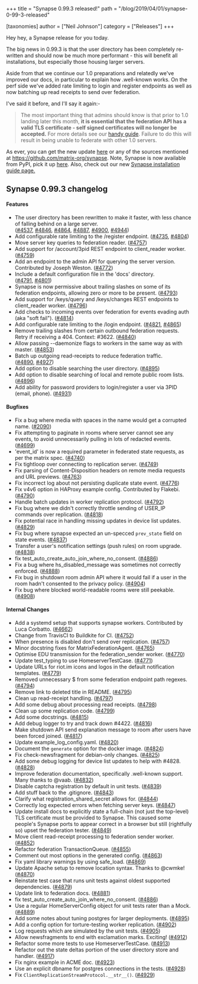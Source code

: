 +++
title = "Synapse 0.99.3 released!"
path = "/blog/2019/04/01/synapse-0-99-3-released"

[taxonomies]
author = ["Neil Johnson"]
category = ["Releases"]
+++

Hey hey, a Synapse release for you today.

The big news in 0.99.3 is that the user directory has been completely re-written and should now be much more performant - this will benefit all installations, but especially those housing larger servers.

Aside from that we continue our 1.0 preparations and relatedly we've improved our docs, in particular to explain how .well-known works. On the perf side we've added rate limiting to login and register endpoints as well as now batching up read receipts to send over federation.

I've said it before, and I'll say it again:-
<blockquote>The most important thing that admins should know is that prior to 1.0 landing later this month, <strong>it is essential that the federation API has a valid TLS certificate - self signed certificates will no longer be accepted.</strong> For more details see our <a href="https://github.com/matrix-org/synapse/blob/master/docs/MSC1711_certificates_FAQ.md">handy guide</a>. Failure to do this will result in being unable to federate with other 1.0 servers.</blockquote>
As ever, you can get the new update <a href="https://github.com/matrix-org/synapse/releases/tag/v0.99.3">here</a> or any of the sources mentioned at <a href="https://github.com/matrix-org/synapse">https://github.com/matrix-org/synapse</a>. Note, Synapse is now available from PyPI, pick it up <a href="https://pypi.org/project/matrix-synapse/">here</a>. Also, check out our new <a href="/docs/guides/installing-synapse">Synapse installation guide page.</a>
<h2>Synapse 0.99.3 changelog</h2>
<h4><a id="user-content-features" class="anchor" href="https://github.com/matrix-org/synapse/blob/master/CHANGES.md#features" aria-hidden="true"></a>Features</h4>
<ul>
 	<li>The user directory has been rewritten to make it faster, with less chance of falling behind on a large server. (<a href="https://github.com/matrix-org/synapse/issues/4537">#4537</a>, <a href="https://github.com/matrix-org/synapse/issues/4846">#4846</a>, <a href="https://github.com/matrix-org/synapse/issues/4864">#4864</a>, <a href="https://github.com/matrix-org/synapse/issues/4887">#4887</a>, <a href="https://github.com/matrix-org/synapse/issues/4900">#4900</a>, <a href="https://github.com/matrix-org/synapse/issues/4944">#4944</a>)</li>
 	<li>Add configurable rate limiting to the /register endpoint. (<a href="https://github.com/matrix-org/synapse/issues/4735">#4735</a>, <a href="https://github.com/matrix-org/synapse/issues/4804">#4804</a>)</li>
 	<li>Move server key queries to federation reader. (<a href="https://github.com/matrix-org/synapse/issues/4757">#4757</a>)</li>
 	<li>Add support for /account/3pid REST endpoint to client_reader worker. (<a href="https://github.com/matrix-org/synapse/issues/4759">#4759</a>)</li>
 	<li>Add an endpoint to the admin API for querying the server version. Contributed by Joseph Weston. (<a href="https://github.com/matrix-org/synapse/issues/4772">#4772</a>)</li>
 	<li>Include a default configuration file in the 'docs' directory. (<a href="https://github.com/matrix-org/synapse/issues/4791">#4791</a>, <a href="https://github.com/matrix-org/synapse/issues/4801">#4801</a>)</li>
 	<li>Synapse is now permissive about trailing slashes on some of its federation endpoints, allowing zero or more to be present. (<a href="https://github.com/matrix-org/synapse/issues/4793">#4793</a>)</li>
 	<li>Add support for /keys/query and /keys/changes REST endpoints to client_reader worker. (<a href="https://github.com/matrix-org/synapse/issues/4796">#4796</a>)</li>
 	<li>Add checks to incoming events over federation for events evading auth (aka "soft fail"). (<a href="https://github.com/matrix-org/synapse/issues/4814">#4814</a>)</li>
 	<li>Add configurable rate limiting to the /login endpoint. (<a href="https://github.com/matrix-org/synapse/issues/4821">#4821</a>, <a href="https://github.com/matrix-org/synapse/issues/4865">#4865</a>)</li>
 	<li>Remove trailing slashes from certain outbound federation requests. Retry if receiving a 404. Context: #3622. (<a href="https://github.com/matrix-org/synapse/issues/4840">#4840</a>)</li>
 	<li>Allow passing --daemonize flags to workers in the same way as with master. (<a href="https://github.com/matrix-org/synapse/issues/4853">#4853</a>)</li>
 	<li>Batch up outgoing read-receipts to reduce federation traffic. (<a href="https://github.com/matrix-org/synapse/issues/4890">#4890</a>, <a href="https://github.com/matrix-org/synapse/issues/4927">#4927</a>)</li>
 	<li>Add option to disable searching the user directory. (<a href="https://github.com/matrix-org/synapse/issues/4895">#4895</a>)</li>
 	<li>Add option to disable searching of local and remote public room lists. (<a href="https://github.com/matrix-org/synapse/issues/4896">#4896</a>)</li>
 	<li>Add ability for password providers to login/register a user via 3PID (email, phone). (<a href="https://github.com/matrix-org/synapse/issues/4931">#4931</a>)</li>
</ul>
<h4><a id="user-content-bugfixes" class="anchor" href="https://github.com/matrix-org/synapse/blob/master/CHANGES.md#bugfixes" aria-hidden="true"></a>Bugfixes</h4>
<ul>
 	<li>Fix a bug where media with spaces in the name would get a corrupted name. (<a href="https://github.com/matrix-org/synapse/issues/2090">#2090</a>)</li>
 	<li>Fix attempting to paginate in rooms where server cannot see any events, to avoid unnecessarily pulling in lots of redacted events. (<a href="https://github.com/matrix-org/synapse/issues/4699">#4699</a>)</li>
 	<li>'event_id' is now a required parameter in federated state requests, as per the matrix spec. (<a href="https://github.com/matrix-org/synapse/issues/4740">#4740</a>)</li>
 	<li>Fix tightloop over connecting to replication server. (<a href="https://github.com/matrix-org/synapse/issues/4749">#4749</a>)</li>
 	<li>Fix parsing of Content-Disposition headers on remote media requests and URL previews. (<a href="https://github.com/matrix-org/synapse/issues/4763">#4763</a>)</li>
 	<li>Fix incorrect log about not persisting duplicate state event. (<a href="https://github.com/matrix-org/synapse/issues/4776">#4776</a>)</li>
 	<li>Fix v4v6 option in HAProxy example config. Contributed by Flakebi. (<a href="https://github.com/matrix-org/synapse/issues/4790">#4790</a>)</li>
 	<li>Handle batch updates in worker replication protocol. (<a href="https://github.com/matrix-org/synapse/issues/4792">#4792</a>)</li>
 	<li>Fix bug where we didn't correctly throttle sending of USER_IP commands over replication. (<a href="https://github.com/matrix-org/synapse/issues/4818">#4818</a>)</li>
 	<li>Fix potential race in handling missing updates in device list updates. (<a href="https://github.com/matrix-org/synapse/issues/4829">#4829</a>)</li>
 	<li>Fix bug where synapse expected an un-specced <code>prev_state</code> field on state events. (<a href="https://github.com/matrix-org/synapse/issues/4837">#4837</a>)</li>
 	<li>Transfer a user's notification settings (push rules) on room upgrade. (<a href="https://github.com/matrix-org/synapse/issues/4838">#4838</a>)</li>
 	<li>fix test_auto_create_auto_join_where_no_consent. (<a href="https://github.com/matrix-org/synapse/issues/4886">#4886</a>)</li>
 	<li>Fix a bug where hs_disabled_message was sometimes not correctly enforced. (<a href="https://github.com/matrix-org/synapse/issues/4888">#4888</a>)</li>
 	<li>Fix bug in shutdown room admin API where it would fail if a user in the room hadn't consented to the privacy policy. (<a href="https://github.com/matrix-org/synapse/issues/4904">#4904</a>)</li>
 	<li>Fix bug where blocked world-readable rooms were still peekable. (<a href="https://github.com/matrix-org/synapse/issues/4908">#4908</a>)</li>
</ul>
<h4><a id="user-content-internal-changes" class="anchor" href="https://github.com/matrix-org/synapse/blob/master/CHANGES.md#internal-changes" aria-hidden="true"></a>Internal Changes</h4>
<ul>
 	<li>Add a systemd setup that supports synapse workers. Contributed by Luca Corbatto. (<a href="https://github.com/matrix-org/synapse/issues/4662">#4662</a>)</li>
 	<li>Change from TravisCI to Buildkite for CI. (<a href="https://github.com/matrix-org/synapse/issues/4752">#4752</a>)</li>
 	<li>When presence is disabled don't send over replication. (<a href="https://github.com/matrix-org/synapse/issues/4757">#4757</a>)</li>
 	<li>Minor docstring fixes for MatrixFederationAgent. (<a href="https://github.com/matrix-org/synapse/issues/4765">#4765</a>)</li>
 	<li>Optimise EDU transmission for the federation_sender worker. (<a href="https://github.com/matrix-org/synapse/issues/4770">#4770</a>)</li>
 	<li>Update test_typing to use HomeserverTestCase. (<a href="https://github.com/matrix-org/synapse/issues/4771">#4771</a>)</li>
 	<li>Update URLs for riot.im icons and logos in the default notification templates. (<a href="https://github.com/matrix-org/synapse/issues/4779">#4779</a>)</li>
 	<li>Removed unnecessary $ from some federation endpoint path regexes. (<a href="https://github.com/matrix-org/synapse/issues/4794">#4794</a>)</li>
 	<li>Remove link to deleted title in README. (<a href="https://github.com/matrix-org/synapse/issues/4795">#4795</a>)</li>
 	<li>Clean up read-receipt handling. (<a href="https://github.com/matrix-org/synapse/issues/4797">#4797</a>)</li>
 	<li>Add some debug about processing read receipts. (<a href="https://github.com/matrix-org/synapse/issues/4798">#4798</a>)</li>
 	<li>Clean up some replication code. (<a href="https://github.com/matrix-org/synapse/issues/4799">#4799</a>)</li>
 	<li>Add some docstrings. (<a href="https://github.com/matrix-org/synapse/issues/4815">#4815</a>)</li>
 	<li>Add debug logger to try and track down #4422. (<a href="https://github.com/matrix-org/synapse/issues/4816">#4816</a>)</li>
 	<li>Make shutdown API send explanation message to room after users have been forced joined. (<a href="https://github.com/matrix-org/synapse/issues/4817">#4817</a>)</li>
 	<li>Update example_log_config.yaml. (<a href="https://github.com/matrix-org/synapse/issues/4820">#4820</a>)</li>
 	<li>Document the <code>generate</code> option for the docker image. (<a href="https://github.com/matrix-org/synapse/issues/4824">#4824</a>)</li>
 	<li>Fix check-newsfragment for debian-only changes. (<a href="https://github.com/matrix-org/synapse/issues/4825">#4825</a>)</li>
 	<li>Add some debug logging for device list updates to help with #4828. (<a href="https://github.com/matrix-org/synapse/issues/4828">#4828</a>)</li>
 	<li>Improve federation documentation, specifically .well-known support. Many thanks to @vaab. (<a href="https://github.com/matrix-org/synapse/issues/4832">#4832</a>)</li>
 	<li>Disable captcha registration by default in unit tests. (<a href="https://github.com/matrix-org/synapse/issues/4839">#4839</a>)</li>
 	<li>Add stuff back to the .gitignore. (<a href="https://github.com/matrix-org/synapse/issues/4843">#4843</a>)</li>
 	<li>Clarify what registration_shared_secret allows for. (<a href="https://github.com/matrix-org/synapse/issues/4844">#4844</a>)</li>
 	<li>Correctly log expected errors when fetching server keys. (<a href="https://github.com/matrix-org/synapse/issues/4847">#4847</a>)</li>
 	<li>Update install docs to explicitly state a full-chain (not just the top-level) TLS certificate must be provided to Synapse. This caused some people's Synapse ports to appear correct in a browser but still (rightfully so) upset the federation tester. (<a href="https://github.com/matrix-org/synapse/issues/4849">#4849</a>)</li>
 	<li>Move client read-receipt processing to federation sender worker. (<a href="https://github.com/matrix-org/synapse/issues/4852">#4852</a>)</li>
 	<li>Refactor federation TransactionQueue. (<a href="https://github.com/matrix-org/synapse/issues/4855">#4855</a>)</li>
 	<li>Comment out most options in the generated config. (<a href="https://github.com/matrix-org/synapse/issues/4863">#4863</a>)</li>
 	<li>Fix yaml library warnings by using safe_load. (<a href="https://github.com/matrix-org/synapse/issues/4869">#4869</a>)</li>
 	<li>Update Apache setup to remove location syntax. Thanks to @cwmke! (<a href="https://github.com/matrix-org/synapse/issues/4870">#4870</a>)</li>
 	<li>Reinstate test case that runs unit tests against oldest supported dependencies. (<a href="https://github.com/matrix-org/synapse/issues/4879">#4879</a>)</li>
 	<li>Update link to federation docs. (<a href="https://github.com/matrix-org/synapse/issues/4881">#4881</a>)</li>
 	<li>fix test_auto_create_auto_join_where_no_consent. (<a href="https://github.com/matrix-org/synapse/issues/4886">#4886</a>)</li>
 	<li>Use a regular HomeServerConfig object for unit tests rater than a Mock. (<a href="https://github.com/matrix-org/synapse/issues/4889">#4889</a>)</li>
 	<li>Add some notes about tuning postgres for larger deployments. (<a href="https://github.com/matrix-org/synapse/issues/4895">#4895</a>)</li>
 	<li>Add a config option for torture-testing worker replication. (<a href="https://github.com/matrix-org/synapse/issues/4902">#4902</a>)</li>
 	<li>Log requests which are simulated by the unit tests. (<a href="https://github.com/matrix-org/synapse/issues/4905">#4905</a>)</li>
 	<li>Allow newsfragments to end with exclamation marks. Exciting! (<a href="https://github.com/matrix-org/synapse/issues/4912">#4912</a>)</li>
 	<li>Refactor some more tests to use HomeserverTestCase. (<a href="https://github.com/matrix-org/synapse/issues/4913">#4913</a>)</li>
 	<li>Refactor out the state deltas portion of the user directory store and handler. (<a href="https://github.com/matrix-org/synapse/issues/4917">#4917</a>)</li>
 	<li>Fix nginx example in ACME doc. (<a href="https://github.com/matrix-org/synapse/issues/4923">#4923</a>)</li>
 	<li>Use an explicit dbname for postgres connections in the tests. (<a href="https://github.com/matrix-org/synapse/issues/4928">#4928</a>)</li>
 	<li>Fix <code>ClientReplicationStreamProtocol.__str__()</code>. (<a href="https://github.com/matrix-org/synapse/issues/4929">#4929</a>)</li>
</ul>
